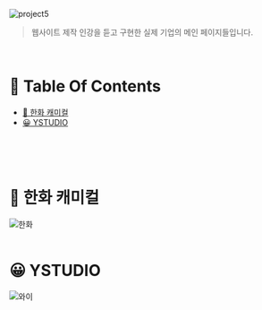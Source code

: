 ![project5](https://user-images.githubusercontent.com/87955005/148207463-1ea700f9-0a3e-4dfc-ae1b-d015613954a8.png)
> 웹사이트 제작 인강을 듣고 구현한 실제 기업의 메인 페이지들입니다.
<br />

# 📌 Table Of Contents
* [🎇 한화 캐미컬](#-한화-캐미컬)
* [😀 YSTUDIO](#-YSTUDIO)

<br />
<br />
<br />



# 🎇 한화 캐미컬
![한화](https://user-images.githubusercontent.com/87955005/148209809-8e6a806f-cdb0-4da1-b618-cef398d3dd9c.png)
<br />
<br />

# 😀 YSTUDIO
![와이](https://user-images.githubusercontent.com/87955005/148210133-6fcea084-c7e7-49d1-a230-a259f7959783.png)
<br />
<br />
